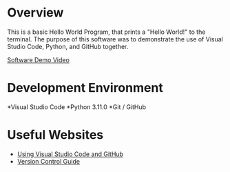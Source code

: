 # Overview

This is a basic Hello World Program, that prints a "Hello World!" to the terminal. The purpose of this software was to demonstrate the use of Visual Studio Code, Python, and GitHub together.

[Software Demo Video](https://youtu.be/lFXjnIF7uMo)

# Development Environment

*Visual Studio Code
*Python 3.11.0
*Git / GitHub

# Useful Websites

* [Using Visual Studio Code and GitHub](https://code.visualstudio.com/docs/sourcecontrol/overview)
* [Version Control Guide](https://learn.microsoft.com/en-us/visualstudio/version-control/?view=vs-2022&reserved=0&viewFallbackFrom=vs-2019nOpLUWJoY%2FH2WeulMZahAeJgmjsZGq4QUI1%2BaNuk%3D)
